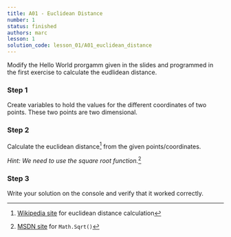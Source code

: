 ```yaml
---
title: A01 - Euclidean Distance
number: 1
status: finished
authors: marc
lesson: 1
solution_code: lesson_01/A01_euclidean_distance
---
```


Modify the Hello World prorgamm given in the slides and programmed in the first exercise to calculate the eudlidean distance.

### Step 1

Create variables to hold the values for the different coordinates of two points. These two points are two dimensional.

### Step 2

Calculate the euclidean distance[^euclidian_distance] from the given points/coordinates.

[^euclidian_distance]:
    [Wikipedia site](https://de.wikipedia.org/wiki/Euklidischer_Abstand) for euclidean distance calculation
    
*Hint: We need to use the square root function.*[^sqrt]

[^sqrt]:
    [MSDN site](https://msdn.microsoft.com/de-de/library/system.math.sqrt%28v=vs.90%29.aspx) for `Math.Sqrt()`

### Step 3

Write your solution on the console and verify that it worked correctly.